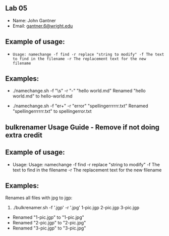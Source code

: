 ## Lab 05

- Name: John Gantner
- Email: gantner.6@wright.edu

## Example of usage:
* `Usage: namechange -f find -r replace "string to modify"
 -f The text to find in the filename
 -r The replacement text for the new filename`

## Examples:
* ./namechange.sh -f "\s" -r "-" "hello world.md"
Renamed "hello world.md" to hello-world.md

*  ./namechange.sh -f "er+" -r "error" "spellingerrrrrr.txt"
Renamed "spellingerrrrrr.txt" to spellingerror.txt
## bulkrenamer Usage Guide - Remove if not doing extra credit

## Example of usage:
* Usage: Usage: namechange -f find -r replace "string to modify"
 -f The text to find in the filename
 -r The replacement text for the new filename

## Examples:
Renames all files with jpg to jgp: 
1. ./bulkrenamer.sh -f '.jgp' -r '.jpg'  1-pic.jgp  2-pic.jgp  3-pic.jgp
 - Renamed "1-pic.jgp" to "1-pic.jpg"
 - Renamed "2-pic.jgp" to "2-pic.jpg"
 - Renamed "3-pic.jgp" to "3-pic.jpg"
